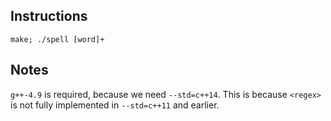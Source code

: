 Instructions
------------

`make; ./spell [word]+`

Notes
-----

`g++-4.9` is required, because we need `--std=c++14`. This is because `<regex>` is not fully implemented in `--std=c++11` and earlier.
